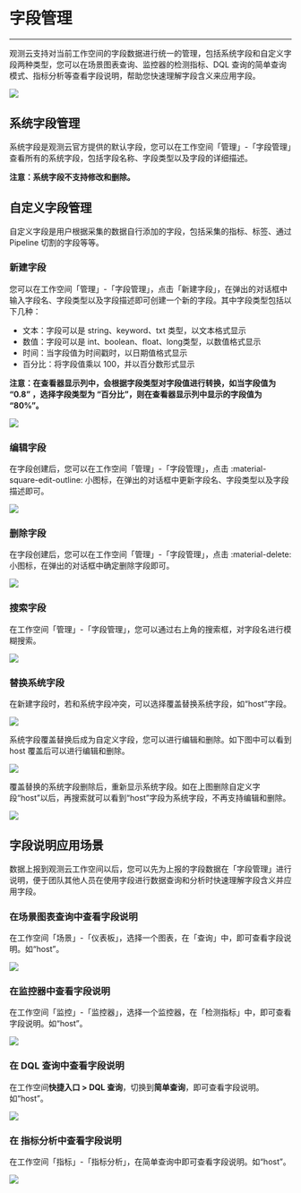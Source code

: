 # 字段管理
---

观测云支持对当前工作空间的字段数据进行统一的管理，包括系统字段和自定义字段两种类型，您可以在场景图表查询、监控器的检测指标、DQL 查询的简单查询模式、指标分析等查看字段说明，帮助您快速理解字段含义来应用字段。

![](img/3.field_1.png)

## 系统字段管理

系统字段是观测云官方提供的默认字段，您可以在工作空间「管理」-「字段管理」查看所有的系统字段，包括字段名称、字段类型以及字段的详细描述。

**注意：系统字段不支持修改和删除。**


## 自定义字段管理

自定义字段是用户根据采集的数据自行添加的字段，包括采集的指标、标签、通过 Pipeline 切割的字段等等。

### 新建字段

您可以在工作空间「管理」-「字段管理」，点击「新建字段」，在弹出的对话框中输入字段名、字段类型以及字段描述即可创建一个新的字段。其中字段类型包括以下几种：

- 文本：字段可以是 string、keyword、txt 类型，以文本格式显示
- 数值：字段可以是 int、boolean、float、long类型，以数值格式显示
- 时间：当字段值为时间戳时，以日期值格式显示
- 百分比：将字段值乘以 100，并以百分数形式显示

**注意：在查看器显示列中，会根据字段类型对字段值进行转换，如当字段值为 “0.8” ，选择字段类型为 “百分比”，则在查看器显示列中显示的字段值为 “80%”。**

![](img/3.field_2.png)

### 编辑字段

在字段创建后，您可以在工作空间「管理」-「字段管理」，点击 :material-square-edit-outline: 小图标，在弹出的对话框中更新字段名、字段类型以及字段描述即可。

![](img/3.field_3.png)



### 删除字段

在字段创建后，您可以在工作空间「管理」-「字段管理」，点击 :material-delete: 小图标，在弹出的对话框中确定删除字段即可。



![](img/3.field_4.png)

### 搜索字段

在工作空间「管理」-「字段管理」，您可以通过右上角的搜索框，对字段名进行模糊搜索。

![](img/3.field_5.png)

### 替换系统字段

在新建字段时，若和系统字段冲突，可以选择覆盖替换系统字段，如“host”字段。

![](img/3.field_6.png)

系统字段覆盖替换后成为自定义字段，您可以进行编辑和删除。如下图中可以看到 host 覆盖后可以进行编辑和删除。

![](img/3.field_7.png)

覆盖替换的系统字段删除后，重新显示系统字段。如在上图删除自定义字段“host”以后，再搜索就可以看到“host”字段为系统字段，不再支持编辑和删除。

![](img/3.field_8.png)

## 字段说明应用场景

数据上报到观测云工作空间以后，您可以先为上报的字段数据在「字段管理」进行说明，便于团队其他人员在使用字段进行数据查询和分析时快速理解字段含义并应用字段。

### 在场景图表查询中查看字段说明

在工作空间「场景」-「仪表板」，选择一个图表，在「查询」中，即可查看字段说明。如“host”。

![](img/3.field_9.png)

### 在监控器中查看字段说明

在工作空间「监控」-「监控器」，选择一个监控器，在「检测指标」中，即可查看字段说明。如“host”。

![](img/3.field_9.1.png)



### 在 DQL 查询中查看字段说明

在工作空间**快捷入口 > DQL 查询**，切换到**简单查询**，即可查看字段说明。如“host”。

![](img/3.field_9.2.png)



### 在 指标分析中查看字段说明

在工作空间「指标」-「指标分析」，在简单查询中即可查看字段说明。如“host”。

![](img/3.field_9.3.png)
